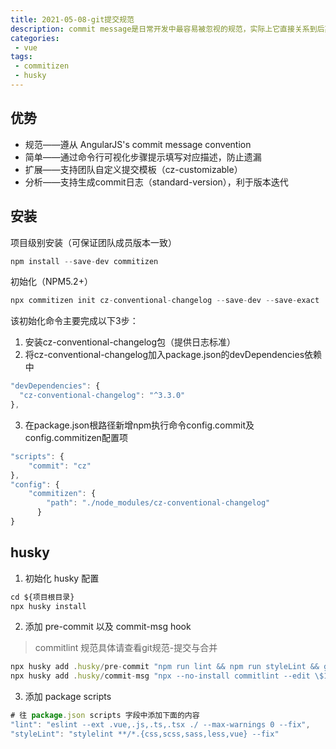 ```yaml
---
title: 2021-05-08-git提交规范
description: commit message是日常开发中最容易被忽视的规范，实际上它直接关系到后期代码管理与维护，完善且规范的commit message有助于团队review和缺陷回归，传统做法是通过Commitlint做提交前校验，但直接拒绝提交的方式以及大块报错日志排查并不友好，如果引入commitizen工具，将会有飞一般的体验～
categories:
 - vue
tags:
 - commitizen
 - husky
---
```


>

## 优势
* 规范——遵从 AngularJS's commit message convention
* 简单——通过命令行可视化步骤提示填写对应描述，防止遗漏
* 扩展——支持团队自定义提交模板（cz-customizable）
* 分析——支持生成commit日志（standard-version），利于版本迭代
## 安装
项目级别安装（可保证团队成员版本一致）
```javascript
npm install --save-dev commitizen
```
初始化（NPM5.2+）

```javascript
npx commitizen init cz-conventional-changelog --save-dev --save-exact
```
该初始化命令主要完成以下3步：

1. 安装cz-conventional-changelog包（提供日志标准）
2. 将cz-conventional-changelog加入package.json的devDependencies依赖中

```javascript
"devDependencies": {
  "cz-conventional-changelog": "^3.3.0"
},
```
3. 在package.json根路径新增npm执行命令config.commit及config.commitizen配置项

```javascript
"scripts": {
	"commit": "cz"
},
"config": {
	"commitizen": {
		"path": "./node_modules/cz-conventional-changelog"
	  }
}
```

## husky

1. 初始化 husky 配置
```javascript
cd ${项目根目录}
npx husky install
```
2. 添加 pre-commit 以及 commit-msg hook

> commitlint 规范具体请查看git规范-提交与合并

```javascript
npx husky add .husky/pre-commit "npm run lint && npm run styleLint && git add ."
npx husky add .husky/commit-msg "npx --no-install commitlint --edit \$1"
```
3. 添加 package scripts

```javascript
# 往 package.json scripts 字段中添加下面的内容
"lint": "eslint --ext .vue,.js,.ts,.tsx ./ --max-warnings 0 --fix",
"styleLint": "stylelint **/*.{css,scss,sass,less,vue} --fix"
```